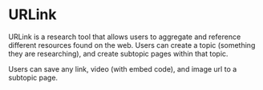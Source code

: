 # URLink

URLink is a research tool that allows users to aggregate and reference different resources found on the web. Users can create a topic (something they are researching), and create subtopic pages within that topic.

Users can save any link, video (with embed code), and image url to a subtopic page.
